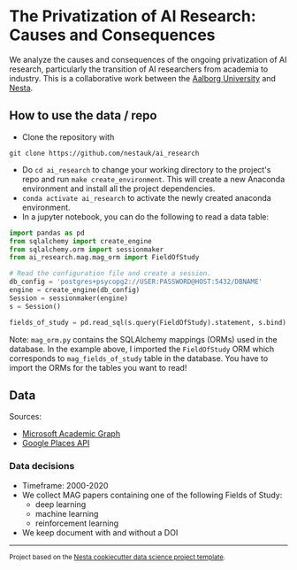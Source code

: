 The Privatization of AI Research: Causes and Consequences
==============================

We analyze the causes and consequences of the ongoing privatization of AI research, particularly the transition of AI researchers from academia to industry. This is a collaborative work between the [Aalborg University](https://www.en.aau.dk/) and [Nesta](https://www.nesta.org.uk/).

## How to use the data / repo ##
- Clone the repository with 

`git clone https://github.com/nestauk/ai_research`

- Do `cd ai_research` to change your working directory to the project's repo and run `make create_environment`. This will create a new Anaconda environment and install all the project dependencies. 
- `conda activate ai_research` to activate the newly created anaconda environment.
- In a jupyter notebook, you can do the following to read a data table:

``` python
import pandas as pd
from sqlalchemy import create_engine
from sqlalchemy.orm import sessionmaker
from ai_research.mag.mag_orm import FieldOfStudy

# Read the configuration file and create a session.
db_config = 'postgres+psycopg2://USER:PASSWORD@HOST:5432/DBNAME'
engine = create_engine(db_config)
Session = sessionmaker(engine)
s = Session()

fields_of_study = pd.read_sql(s.query(FieldOfStudy).statement, s.bind)
```

Note: `mag_orm.py` contains the SQLAlchemy mappings (ORMs) used in the database. In the example above, I imported the `FieldOfStudy` ORM which corresponds to `mag_fields_of_study` table in the database. You have to import the ORMs for the tables you want to read!

## Data ##
Sources:
- [Microsoft Academic Graph](https://www.microsoft.com/en-us/research/project/academic-knowledge/)
- [Google Places API](https://developers.google.com/places/web-service/intro)

### Data decisions ###
- Timeframe: 2000-2020
- We collect MAG papers containing one of the following Fields of Study:
  - deep learning
  - machine learning
  - reinforcement learning
- We keep document with and without a DOI


--------

<p><small>Project based on the <a target="_blank" href="https://github.com/nestauk/cookiecutter-data-science-nesta">Nesta cookiecutter data science project template</a>.</small></p>
